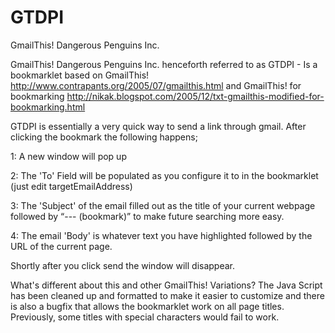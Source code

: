 GTDPI
=====

GmailThis! Dangerous Penguins Inc.


GmailThis! Dangerous Penguins Inc. henceforth referred to as GTDPI - Is a bookmarklet based on GmailThis! http://www.contrapants.org/2005/07/gmailthis.html  and GmailThis! for bookmarking http://nikak.blogspot.com/2005/12/txt-gmailthis-modified-for-bookmarking.html

GTDPI is essentially a very quick way to send a link through gmail. After clicking the bookmark the following happens;

1: A new window will pop up

2: The 'To' Field will be populated as you configure it to in the bookmarklet (just edit targetEmailAddress)

3: The 'Subject' of the email filled out as the title of your current webpage followed by “--- (bookmark)” to make future searching more easy.

4: The email 'Body' is whatever text you have highlighted followed by the URL of the current page. 

Shortly after you click send the window will disappear.

What's different about this and other GmailThis! Variations? The Java Script has been cleaned up and formatted to make it easier to customize and there is also a bugfix that allows the bookmarklet work on all page titles. Previously, some titles with special characters would fail to work.
